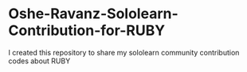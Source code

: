 # Oshe-Ravanz-Sololearn-Contribution-for-RUBY
I created this repository to share my sololearn community contribution codes about RUBY
